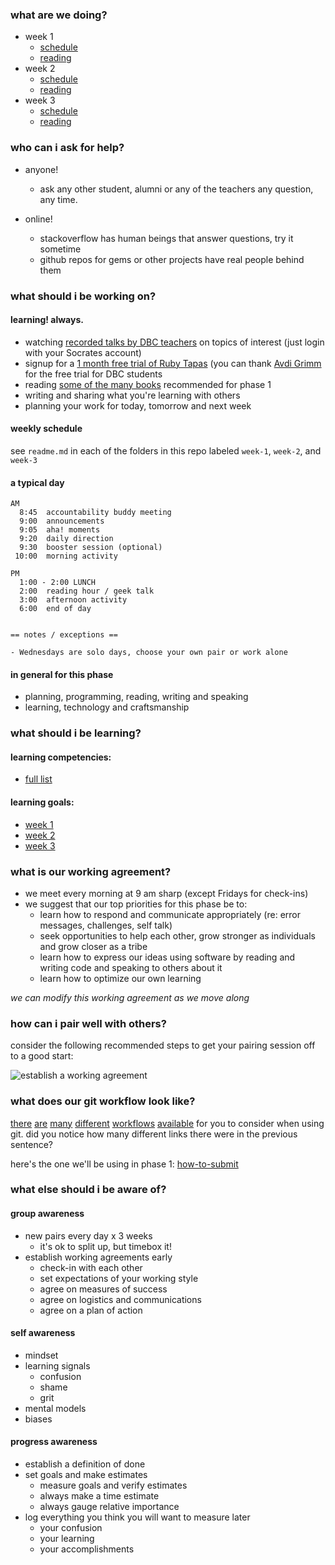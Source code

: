 ### what are we doing?

- week 1
  - [schedule](week-1)
  - [reading](week-1#reading)
- week 2
  - [schedule](week-2)
  - [reading](week-2#reading)
- week 3
  - [schedule](week-3)
  - [reading](week-3#reading)

### who can i ask for help?

- anyone!  
  - ask any other student, alumni or any of the teachers any question, any time.

- online!
  - stackoverflow has human beings that answer questions, try it sometime
  - github repos for gems or other projects have real people behind them


### what should i be working on?

#### learning! always.

- watching [recorded talks by DBC teachers](http://talks.devbootcamp.com) on topics of interest (just login with your Socrates account)
- signup for a [1 month free trial of Ruby Tapas](https://rubytapas.dpdcart.com/subscriber/add?plan_id=10&plan_term_id=117) (you can thank [Avdi Grimm](http://about.avdi.org) for the free trial for DBC students
- reading [some of the many books](https://www.dropbox.com/sh/ldrnf12rpx78eye/Kb1a8z2LFx) recommended for phase 1
- writing and sharing what you're learning with others
- planning your work for today, tomorrow and next week


#### weekly schedule

see `readme.md` in each of the folders in this repo labeled `week-1`, `week-2`, and `week-3`


#### a typical day

```text
AM
  8:45  accountability buddy meeting
  9:00  announcements
  9:05  aha! moments
  9:20  daily direction
  9:30  booster session (optional)
 10:00  morning activity

PM
  1:00 - 2:00 LUNCH
  2:00  reading hour / geek talk
  3:00  afternoon activity
  6:00  end of day


== notes / exceptions ==

- Wednesdays are solo days, choose your own pair or work alone
```

#### in general for this phase

- planning, programming, reading, writing and speaking
- learning, technology and craftsmanship


### what should i be learning?

#### learning competencies:
- [full list](learning-competencies.md)

#### learning goals:
- [week 1](week-1/learning-goals.md)
- [week 2](week-2/learning-goals.md)
- [week 3](week-3/learning-goals.md)


### what is our working agreement?

- we meet every morning at 9 am sharp (except Fridays for check-ins)
- we suggest that our top priorities for this phase be to:
  - learn how to respond and communicate appropriately (re: error messages, challenges, self talk)
  - seek opportunities to help each other, grow stronger as individuals and grow closer as a tribe
  - learn how to express our ideas using software by reading and writing code and speaking to others about it
  - learn how to optimize our own learning

*we can modify this working agreement as we move along*

### how can i pair well with others?

consider the following recommended steps to get your pairing session off to a good start:

![establish a working agreement](http://f.cl.ly/items/0F2v1l1u1k2w2K290u35/Screen%20Shot%202014-01-27%20at%205.31.34%20PM.png "working agreements make pairing easy")


### what does our git workflow look like?

[there](http://nvie.com/posts/a-successful-git-branching-model/) [are](https://www.atlassian.com/git/workflows) [many](http://scottchacon.com/2011/08/31/github-flow.html) [different](http://git-scm.com/book/en/Distributed-Git-Distributed-Workflows) [workflows](http://randyfay.com/content/rebase-workflow-git) [available](http://stackoverflow.com/a/2429011/2836874) for you to consider when using git.  did you notice how many different links there were in the previous sentence?

here's the one we'll be using in phase 1: [how-to-submit](how-to-submit.md)


### what else should i be aware of?

#### group awareness

- new pairs every day x 3 weeks
  - it's ok to split up, but timebox it!
- establish working agreements early
  - check-in with each other
  - set expectations of your working style
  - agree on measures of success
  - agree on logistics and communications
  - agree on a plan of action

#### self awareness

- mindset
- learning signals
  - confusion
  - shame
  - grit
- mental models
- biases

#### progress awareness

- establish a definition of done
- set goals and make estimates
  - measure goals and verify estimates
  - always make a time estimate
  - always gauge relative importance
- log everything you think you will want to measure later
  - your confusion
  - your learning
  - your accomplishments
